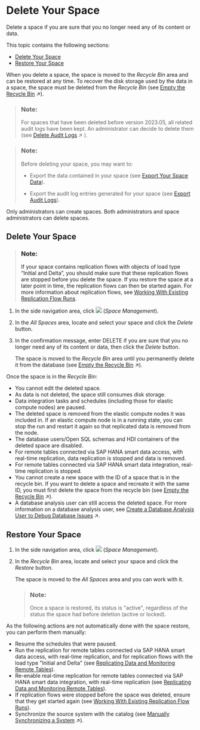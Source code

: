<!-- loio3eb19b96e6ba41dfbffd759c5c8370bb -->

# Delete Your Space

Delete a space if you are sure that you no longer need any of its content or data.

This topic contains the following sections:

-   [Delete Your Space](delete-your-space-3eb19b9.md#loio3eb19b96e6ba41dfbffd759c5c8370bb__section_scx_lmz_dcc)
-   [Restore Your Space](delete-your-space-3eb19b9.md#loio3eb19b96e6ba41dfbffd759c5c8370bb__section_qjv_qnz_dcc)

When you delete a space, the space is moved to the *Recycle Bin* area and can be restored at any time. To recover the disk storage used by the data in a space, the space must be deleted from the *Recycle Bin* \(see [Empty the Recycle Bin](https://help.sap.com/viewer/935116dd7c324355803d4b85809cec97/DEV_CURRENT/en-US/c4e26c09325a45d3ab7011a600c8fc6c.html "To recover the disk storage used by the data in spaces, you must delete them from the Recycle Bin area.") :arrow_upper_right:\).

> ### Note:  
> For spaces that have been deleted before version 2023.05, all related audit logs have been kept. An administrator can decide to delete them \(see [Delete Audit Logs](https://help.sap.com/viewer/935116dd7c324355803d4b85809cec97/DEV_CURRENT/en-US/589fa4251db74fb7955eeee5d86fc25c.html "Delete audit logs and free up disk space.") :arrow_upper_right: \).

> ### Note:  
> Before deleting your space, you may want to:
> 
> -   Export the data contained in your space \(see [Export Your Space Data](export-your-space-data-27c7761.md)\).
> 
> -   Export the audit log entries generated for your space \(see [Export Audit Logs](export-audit-logs-0c5dc64.md)\).

Only administrators can create spaces. Both administrators and space administrators can delete spaces.



<a name="loio3eb19b96e6ba41dfbffd759c5c8370bb__section_scx_lmz_dcc"/>

## Delete Your Space

> ### Note:  
> If your space contains replication flows with objects of load type “Initial and Delta”, you should make sure that these replication flows are stopped before you delete the space. If you restore the space at a later point in time, the replication flows can then be started again. For more information about replication flows, see [Working With Existing Replication Flow Runs](Data-Integration-Monitor/working-with-existing-replication-flow-runs-da62e1e.md).

1.  In the side navigation area, click ![](Integrating-Data-Via-Database-Users/Open-SQL-Schema/images/Space_Management_a868247.png) \(*Space Management*\).

2.  In the *All Spaces* area, locate and select your space and click the *Delete* button.

3.  In the confirmation message, enter DELETE if you are sure that you no longer need any of its content or data, then click the *Delete* button.

    The space is moved to the *Recycle Bin* area until you permanently delete it from the database \(see [Empty the Recycle Bin](https://help.sap.com/viewer/935116dd7c324355803d4b85809cec97/DEV_CURRENT/en-US/c4e26c09325a45d3ab7011a600c8fc6c.html "To recover the disk storage used by the data in spaces, you must delete them from the Recycle Bin area.") :arrow_upper_right:\).


Once the space is in the *Recycle Bin*:

-   You cannot edit the deleted space.
-   As data is not deleted, the space still consumes disk storage.
-   Data integration tasks and schedules \(including those for elastic compute nodes\) are paused.
-   The deleted space is removed from the elastic compute nodes it was included in. If an elastic compute node is in a running state, you can stop the run and restart it again so that replicated data is removed from the node.
-   The database users/Open SQL schemas and HDI containers of the deleted space are disabled.
-   For remote tables connected via SAP HANA smart data access, with real-time replication, data replication is stopped and data is removed.
-   For remote tables connected via SAP HANA smart data integration, real-time replication is stopped.
-   You cannot create a new space with the ID of a space that is in the recycle bin. If you want to delete a space and recreate it with the same ID, you must first delete the space from the recycle bin \(see [Empty the Recycle Bin](https://help.sap.com/viewer/935116dd7c324355803d4b85809cec97/DEV_CURRENT/en-US/c4e26c09325a45d3ab7011a600c8fc6c.html "To recover the disk storage used by the data in spaces, you must delete them from the Recycle Bin area.") :arrow_upper_right:\).
-   A database analysis user can still access the deleted space. For more information on a database analysis user, see [Create a Database Analysis User to Debug Database Issues](https://help.sap.com/viewer/935116dd7c324355803d4b85809cec97/DEV_CURRENT/en-US/c28145bcb76c4415a1ec6265dd2a4c11.html "A database analysis user is an SAP HANA Cloud database user with wide-ranging privileges. It can be used to support monitoring, analyzing, tracing, and debugging of your SAP Datasphere run-time database.") :arrow_upper_right:.



<a name="loio3eb19b96e6ba41dfbffd759c5c8370bb__section_qjv_qnz_dcc"/>

## Restore Your Space

1.  In the side navigation area, click ![](Integrating-Data-Via-Database-Users/Open-SQL-Schema/images/Space_Management_a868247.png) \(*Space Management*\).

2.  In the *Recycle Bin* area, locate and select your space and click the *Restore* button.

    The space is moved to the *All Spaces* area and you can work with it.

    > ### Note:  
    > Once a space is restored, its status is "active", regardless of the status the space had before deletion \(active or locked\).


As the following actions are not automatically done with the space restore, you can perform them manually:

-   Resume the schedules that were paused.
-   Run the replication for remote tables connected via SAP HANA smart data access, with real-time replication, and for replication flows with the load type "Initial and Delta" \(see [Replicating Data and Monitoring Remote Tables](Data-Integration-Monitor/replicating-data-and-monitoring-remote-tables-4dd95d7.md)\).
-   Re-enable real-time replication for remote tables connected via SAP HANA smart data integration, with real-time replication \(see [Replicating Data and Monitoring Remote Tables](Data-Integration-Monitor/replicating-data-and-monitoring-remote-tables-4dd95d7.md)\).
-   If replication flows were stopped before the space was deleted, ensure that they get started again \(see [Working With Existing Replication Flow Runs](Data-Integration-Monitor/working-with-existing-replication-flow-runs-da62e1e.md)\).
-   Synchronize the source system with the catalog \(see [Manually Synchronizing a System](https://help.sap.com/viewer/97d1d2f0e35d410c893e95a5ff3bee6f/DEV_CURRENT/en-US/48c11915d74b41fcb8c07dd4bf1c4c86.html "After you create a connection to a source system, you'll want to manually synchronize it with the catalog to ensure that existing data objects from the new source system will be added as assets to the catalog. You may also need to manually synchronize existing source systems for specific situations, such as troubleshooting synchronization issues or reauthenticating the system user.") :arrow_upper_right:\).

